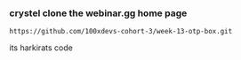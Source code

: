 ### crystel clone the webinar.gg home page 

```link
https://github.com/100xdevs-cohort-3/week-13-otp-box.git
```
its harkirats code